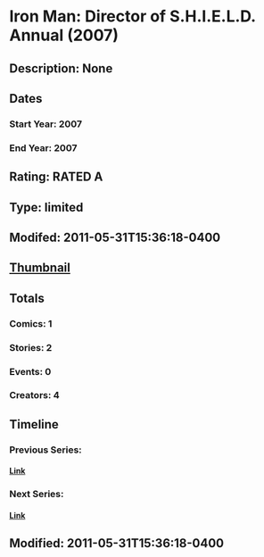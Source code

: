 # Iron Man: Director of S.H.I.E.L.D. Annual (2007)
## Description: None
## Dates
### Start Year: 2007
### End Year: 2007
## Rating: RATED A
## Type: limited
## Modifed: 2011-05-31T15:36:18-0400
## [Thumbnail](http://i.annihil.us/u/prod/marvel/i/mg/9/50/4bc38d8c91d03.jpg)
## Totals
### Comics: 1
### Stories: 2
### Events: 0
### Creators: 4
## Timeline
### Previous Series: 
#### [Link]()
### Next Series: 
#### [Link]()
## Modified: 2011-05-31T15:36:18-0400